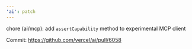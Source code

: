 ```yaml
---
'ai': patch
---
```


chore (ai/mcp): add `assertCapability` method to experimental MCP client

Commit: https://github.com/vercel/ai/pull/6058
